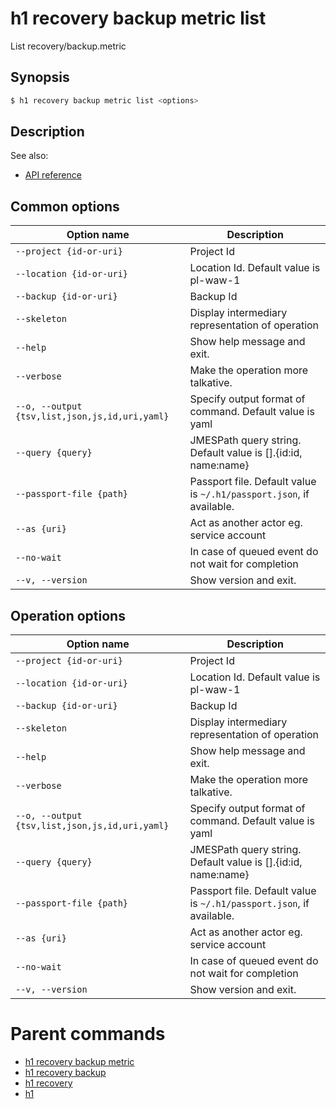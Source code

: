 
# h1 recovery backup metric list

List recovery/backup.metric

## Synopsis

```bash
$ h1 recovery backup metric list <options>
```

## Description

See also:

* [API reference](https://api.hyperone.com/v2/docs#operation/recovery_project_backup_metric_list)

## Common options

| Option name                                        | Description                                                              |
| -------------------------------------------------- | ------------------------------------------------------------------------ |
| ```--project {id-or-uri}```                        | Project Id                                                               |
| ```--location {id-or-uri}```                       | Location Id. Default value is pl-waw-1                                   |
| ```--backup {id-or-uri}```                         | Backup Id                                                                |
| ```--skeleton```                                   | Display intermediary representation of operation                         |
| ```--help```                                       | Show help message and exit.                                              |
| ```--verbose```                                    | Make the operation more talkative.                                       |
| ```--o, --output {tsv,list,json,js,id,uri,yaml}``` | Specify output format of command. Default value is yaml                  |
| ```--query {query}```                              | JMESPath query string. Default value is [].\{id:id, name:name\}          |
| ```--passport-file {path}```                       | Passport file. Default value is ```~/.h1/passport.json```, if available. |
| ```--as {uri}```                                   | Act as another actor eg. service account                                 |
| ```--no-wait```                                    | In case of queued event do not wait for completion                       |
| ```--v, --version```                               | Show version and exit.                                                   |

## Operation options

| Option name                                        | Description                                                              |
| -------------------------------------------------- | ------------------------------------------------------------------------ |
| ```--project {id-or-uri}```                        | Project Id                                                               |
| ```--location {id-or-uri}```                       | Location Id. Default value is pl-waw-1                                   |
| ```--backup {id-or-uri}```                         | Backup Id                                                                |
| ```--skeleton```                                   | Display intermediary representation of operation                         |
| ```--help```                                       | Show help message and exit.                                              |
| ```--verbose```                                    | Make the operation more talkative.                                       |
| ```--o, --output {tsv,list,json,js,id,uri,yaml}``` | Specify output format of command. Default value is yaml                  |
| ```--query {query}```                              | JMESPath query string. Default value is [].\{id:id, name:name\}          |
| ```--passport-file {path}```                       | Passport file. Default value is ```~/.h1/passport.json```, if available. |
| ```--as {uri}```                                   | Act as another actor eg. service account                                 |
| ```--no-wait```                                    | In case of queued event do not wait for completion                       |
| ```--v, --version```                               | Show version and exit.                                                   |

# Parent commands

* [h1 recovery backup metric](./../README.md)
* [h1 recovery backup](./../../README.md)
* [h1 recovery](./../../../README.md)
* [h1](./../../../../README.md)
